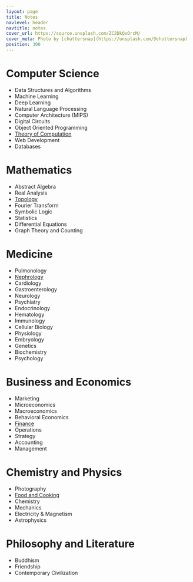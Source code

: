 ```yaml
---
layout: page
title: Notes
navlevel: header
navtitle: notes
cover_url: https://source.unsplash.com/ZC2DkQvOrcM/
cover_meta: Photo by [chuttersnap](https://unsplash.com/@chuttersnap)
position: 300
---
```


# Computer Science
- Data Structures and Algorithms
- Machine Learning
- Deep Learning
- Natural Language Processing
- Computer Architecture (MIPS)
- Digital Circuits
- Object Oriented Programming
- [Theory of Computation](https://drive.google.com/file/d/1Zo1dxLgnjYy8tXzQnKYYm7U8IBnIQLh8/view?usp=sharing)
- Web Development
- Databases

# Mathematics
- Abstract Algebra
- Real Analysis
- [Topology](https://drive.google.com/file/d/1TdAY3yEFwQt8sgbADgwSdwRmBxReXWUn/view?usp=sharing)
- Fourier Transform
- Symbolic Logic
- Statistics
- Differential Equations
- Graph Theory and Counting

# Medicine
- Pulmonology
- [Nephrology](/assets/docs/renal.html)
- Cardiology
- Gastroenterology
- Neurology
- Psychiatry
- Endocrinology
- Hematology
- Immunology
- Cellular Biology
- Physiology
- Embryology
- Genetics
- Biochemistry
- Psychology

# Business and Economics
- Marketing
- Microeconomics
- Macroeconomics
- Behavioral Economics
- [Finance](https://drive.google.com/file/d/1dACjP9-iaMlkw-JGf1-U6ZtBmS0vG6rC/view?usp=sharing)
- Operations
- Strategy
- Accounting
- Management

# Chemistry and Physics
- Photography
- [Food and Cooking](/assets/docs/food.html)
- Chemistry
- Mechanics
- Electricity & Magnetism
- Astrophysics

# Philosophy and Literature
- Buddhism
- Friendship
- Contemporary Civilization
